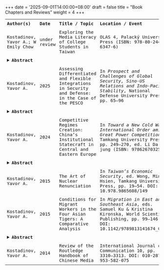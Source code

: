 +++
date = '2025-09-01T14:00:00+08:00'
draft = false
title = "Book Chapters and Reviews"
weight = 4
+++

<table style="width:100%; font-size:0.9rem; font-family: 'Dax Regular', monospace; border-collapse: collapse; border: none;">
  <tr>
    <th style="padding: 6px; text-align: left;">Author(s)</th>
    <th style="padding: 6px; text-align: left;">Date</th>
    <th style="padding: 6px; text-align: left;">Title / Topic</th>
    <th style="padding: 6px; text-align: left;">Location / Event</th>
    <th style="padding: 6px; text-align: left;">Link</th>
  </tr>

  <!-- Entry 1 -->
  <tr>
    <td style="padding: 6px;">Kostadinov, Yavor A.; W Emily Chow</td>
    <td style="padding: 6px;">under review</td>
    <td style="padding: 6px;">Exploring the Media Literacy of College Students in Taiwan</td>
    <td style="padding: 6px;">OLAS 4, Palacký University Press (ISBN: 978-80-244-6347-6)</td>
    <td style="padding: 6px;">—</td>
  </tr>
  <tr>
    <td colspan="5" style="padding: 6px; text-align:left;">
      <details>
        <summary style="cursor: pointer; font-weight: bold;">Abstract</summary>
        <div style="margin-top:0.5rem;">
          This chapter examines the media literacy of Taiwanese college students, analyzing 
          their ability to critically engage with digital content and educational interventions.
        </div>
      </details>
    </td>
  </tr>

  <!-- Entry 2 -->
  <tr>
    <td style="padding: 6px;">Kostadinov, Yavor A.</td>
    <td style="padding: 6px;">2025</td>
    <td style="padding: 6px;">Assessing Differentiated and Flexible Integrations in Security and Defense: in the Case of the PESCO</td>
    <td style="padding: 6px;">In <i>Prospect and Challenges of Global Security, Sino-US Relations and Indo-Pacific Stability</i>, National Defense University Press, pp. 65–96</td>
    <td style="padding: 6px;"><a href="https://gpi.culture.tw/books/1011400005" target="_blank">Link</a></td>
  </tr>
  <tr>
    <td colspan="5" style="padding: 6px; text-align:left;">
      <details>
        <summary style="cursor: pointer; font-weight: bold;">Abstract</summary>
        <div style="margin-top:0.5rem;">
          This chapter evaluates the EU’s Permanent Structured Cooperation framework, exploring 
          differentiated integration and flexible mechanisms for security and defense policy.
        </div>
      </details>
    </td>
  </tr>

  <!-- Entry 3 -->
  <tr>
    <td style="padding: 6px;">Kostadinov, Yavor A.</td>
    <td style="padding: 6px;">2024</td>
    <td style="padding: 6px;">Competitive Regimes Creation: China’s Institutional Statecraft in Central and Eastern Europe</td>
    <td style="padding: 6px;">In <i>Toward a New Cold War: International Order amidst Great Power Competition</i>, Tamkang University Press, pp. 249–270, ed. Li Da-jung (ISBN: 9786267032596)</td>
    <td style="padding: 6px;"><a href="https://www.tkupress.tku.edu.tw/9786267032596.html" target="_blank">Link</a></td>
  </tr>
  <tr>
    <td colspan="5" style="padding: 6px; text-align:left;">
      <details>
        <summary style="cursor: pointer; font-weight: bold;">Abstract</summary>
        <div style="margin-top:0.5rem;">
          An analysis of China’s institutional strategies in Central and Eastern Europe, 
          assessing how competitive regimes are created and managed in the context of rising global power rivalry.
        </div>
      </details>
    </td>
  </tr>

  <!-- Entry 4 -->
  <tr>
    <td style="padding: 6px;">Kostadinov, Yavor A.</td>
    <td style="padding: 6px;">2015</td>
    <td style="padding: 6px;">The Art of Nuclear Renunciation</td>
    <td style="padding: 6px;">In <i>Taiwan’s Economic Security</i>, ed. Wong, Ming-Hsien, Tamkang University Press, pp. 19–54. DOI: 10.978.9865608/149</td>
    <td style="padding: 6px;"><a href="https://www.eslite.com/product/1002282852526452" target="_blank">Link</a></td>
  </tr>


  <!-- Entry 5 -->
  <tr>
    <td style="padding: 6px;">Kostadinov, Yavor A.</td>
    <td style="padding: 6px;">2015</td>
    <td style="padding: 6px;">Conditions for Migrant Workers in the Four Asian Tigers: A Comparative Analysis</td>
    <td style="padding: 6px;">In <i>Migration in East and Southeast Asia</i>, eds. Samuel Ku & Kristina Kironska, World Scientific Publishing, pp. 99–146. DOI: 10.1142/9789813141674_0005</td>
    <td style="padding: 6px;"><a href="https://doi.org/10.1142/9789813141674_0005" target="_blank">Link</a></td>
  </tr>
  <tr>
    <td colspan="5" style="padding: 6px; text-align:left;">
      <details>
        <summary style="cursor: pointer; font-weight: bold;">Abstract</summary>
        <div style="margin-top:0.5rem;">
          There is an undisputed increase in the importance of migration over the past two decades in general, and in migration of workers in Asia in particular, partially as an effect of an increasingly globalized world. However, existing research seldom investigates the comparative conditions in host countries for migrant workers, and the impact of migrant workers on the socio-politico-economic environment in those countries. It could be argued that this is so, mainly due to the traditional view that as a poor minority, migrant workers do not have enough significant power to influence the conditions they live under and the respective social policies governing them. Therefore, this study explores the interaction between migrant workers and their environment by comparing the conditions for migrant workers in the four Asian tigers — Hong Kong, Singapore, South Korea, and Taiwan — and by investigating related influences and changes, if any, in those states’ migration policies. The outcomes of this study aim to confirm the emphasis on the growing importance of migration workers and their influence in shaping the socio-politico-economic environment and policies in host countries with a focus in detail on the perceived advantages and disadvantages of migration, drawing on phenomena such as the uprising of migrant workers in Singapore in 2013, frequent “revolts of the housekeeper” in Hong Kong, and recent protests of migrant workers in South Korea and Taiwan. Finally, the research recognizes the divide between developing and developed countries, the lack of an international safeguarding mechanism, and the issue of the level of access to labor unions and labor markets. The study is designed to provide a comparative picture of the working and living conditions in the four Asian tigers, and a better understanding of the role of migrant workers in relation to policy in a rapidly changing and modernizing world.
        </div>
      </details>
    </td>
  </tr>

  <!-- Entry 6 -->
  <tr>
    <td style="padding: 6px;">Kostadinov, Yavor A.</td>
    <td style="padding: 6px;">2014</td>
    <td style="padding: 6px;">Review of the Routledge Handbook of Chinese Media</td>
    <td style="padding: 6px;">International Journal of Communication 10, pp. 3310–3313. DOI: 010-287-953-582-075</td>
    <td style="padding: 6px;"><a href="https://ijoc.org/index.php/ijoc/article/viewFile/5944/1711" target="_blank">Link</a></td>
  </tr>
 
</table>
